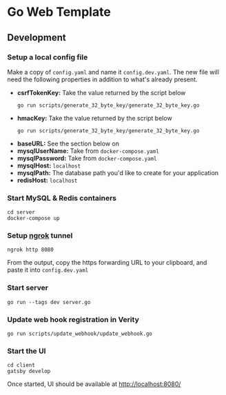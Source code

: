 # Go Web Template
## Development
### Setup a local config file
Make a copy of `config.yaml` and name it `config.dev.yaml`.  The new file will need the following properties in addition to what's already present.
* **csrfTokenKey:** Take the value returned by the script below
    ```
    go run scripts/generate_32_byte_key/generate_32_byte_key.go
    ```
* **hmacKey:** Take the value returned by the script below
    ```
    go run scripts/generate_32_byte_key/generate_32_byte_key.go
    ```
* **baseURL:** See the section below on
* **mysqlUserName:** Take from `docker-compose.yaml`
* **mysqlPassword:** Take from `docker-compose.yaml`
* **mysqlHost:** `localhost`
* **mysqlPath:** The database path you'd like to create for your application
* **redisHost:** `localhost`
### Start MySQL & Redis containers
```
cd server
docker-compose up
```
### Setup [ngrok](https://ngrok.com/) tunnel
```
ngrok http 8080
```
From the output, copy the https forwarding URL to your clipboard, and paste it into `config.dev.yaml`
### Start server
```
go run --tags dev server.go
```
### Update web hook registration in Verity
```
go run scripts/update_webhook/update_webhook.go
```
### Start the UI
```
cd client
gatsby develop
```
Once started, UI should be available at [http://localhost:8080/](http://localhost:8080/)
